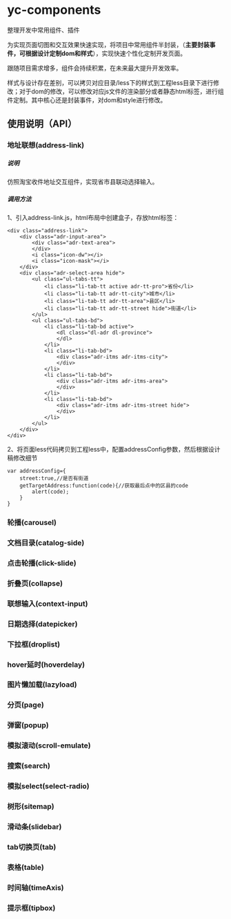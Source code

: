 # yc-components
整理开发中常用组件、插件

为实现页面切图和交互效果快速实现，将项目中常用组件半封装，（**主要封装事件，可根据设计定制dom和样式**），实现快速个性化定制开发页面。

跟随项目需求增多，组件会持续积累，在未来最大提升开发效率。

样式与设计存在差别，可以拷贝对应目录/less下的样式到工程less目录下进行修改；对于dom的修改，可以修改对应js文件的渲染部分或者静态html标签，进行组件定制。其中核心还是封装事件，对dom和style进行修改。

## 使用说明（API） 

### 地址联想(address-link)
##### 说明
仿照淘宝收件地址交互组件，实现省市县联动选择输入。
##### 调用方法  
1、引入address-link.js，html布局中创建盒子，存放html标签：

	<div class="address-link">
		<div class="adr-input-area">
			<div class="adr-text-area">
			</div>
			<i class="icon-dw"></i>
			<i class="icon-mask"></i>
		</div>
		<div class="adr-select-area hide">
			<ul class="ul-tabs-tt">
				<li class="li-tab-tt active adr-tt-pro">省份</li>
				<li class="li-tab-tt adr-tt-city">城市</li>
				<li class="li-tab-tt adr-tt-area">县区</li>
				<li class="li-tab-tt adr-tt-street hide">街道</li>
			</ul>
			<ul class="ul-tabs-bd">
				<li class="li-tab-bd active">
					<dl class="dl-adr dl-province">
					</dl>
				</li>
				<li class="li-tab-bd">
					<div class="adr-itms adr-itms-city">
					</div>
				</li>
				<li class="li-tab-bd">
					<div class="adr-itms adr-itms-area">
					</div>
				</li>
				<li class="li-tab-bd">
					<div class="adr-itms adr-itms-street hide">
					</div>
				</li>
			</ul>
		</div>
	</div>

2、将页面less代码拷贝到工程less中，配置addressConfig参数，然后根据设计稿修改细节

	var addressConfig={
		street:true,//是否有街道
		getTargetAddress:function(code){//获取最后点中的区县的code
			alert(code);
		}
	}

### 轮播(carousel)

### 文档目录(catalog-side)
### 点击轮播(click-slide)
### 折叠页(collapse)
### 联想输入(context-input)
### 日期选择(datepicker)
### 下拉框(droplist)
### hover延时(hoverdelay) 
### 图片懒加载(lazyload)
### 分页(page)
### 弹窗(popup)
### 模拟滚动(scroll-emulate)
### 搜索(search)
### 模拟select(select-radio)
### 树形(sitemap)
### 滑动条(slidebar)
### tab切换页(tab)
### 表格(table)
### 时间轴(timeAxis)
### 提示框(tipbox)